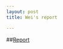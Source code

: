 ```yaml
---
layout: post
title: Wei's report

---
```


##[Report](https://github.com/WeiFoo/Research/blob/master/task8%20contrastset/README.MD)
